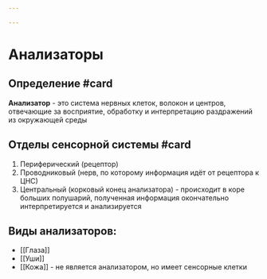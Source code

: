 ```yaml
---

---
```

# Анализаторы

## Определение #card
**Анализатор** - это система нервных клеток, волокон и центров, отвечающие за восприятие, 
обработку и интерпретацию раздражений из окружающей среды

## Отделы сенсорной системы #card 
1. Периферический (рецептор)
2. Проводниковый (нерв, по которому информация идёт от рецептора к ЦНС)
3. Центральный (корковый конец анализатора) - происходит в коре больших полушарий, полученная информация окончательно интерпретируется и анализируется

## Виды анализаторов:
- [[Глаза]]
- [[Уши]]
- [[Кожа]] - не является анализатором, но имеет сенсорные клетки

